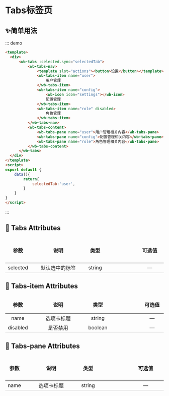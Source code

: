 # Tabs标签页
## :sparkles:简单用法
::: demo
```html
<template>
  <div>
      <wb-tabs :selected.sync="selectedTab">
          <wb-tabs-nav>
              <template slot="actions"><button>设置</button></template>
              <wb-tabs-item name="user">
                  用户管理
              </wb-tabs-item>
              <wb-tabs-item name="config">
                  <wb-icon icon="settings"></wb-icon>
                  配置管理
              </wb-tabs-item>
              <wb-tabs-item name="role" disabled>
                  角色管理
              </wb-tabs-item>
          </wb-tabs-nav>
          <wb-tabs-content>
              <wb-tabs-pane name="user">用户管理相关内容</wb-tabs-pane>
              <wb-tabs-pane name="config">配置管理相关内容</wb-tabs-pane>
              <wb-tabs-pane name="role">角色管理相关内容</wb-tabs-pane>
          </wb-tabs-content>
      </wb-tabs>
  </div>
</template>
<script>
export default {
    data(){
        return{
            selectedTab:'user',
        }
    }
}
</script>

``` 
:::
## 📌 Tabs Attributes
<style>
 td,th{
   border: none!important;
}
tbody{border-bottom: 1px solid #D9D9D9;}

</style>

| 参数  | <div style="width:10em">说明</div>         | 类型    | <div style="width:17em">可选值</div>                      | 默认值 |
| :--: | :--: | :--: | :--: | :--: |
|  selected | 默认选中的标签    | string  |   —  | —      |
## 📌 Tabs-item Attributes
<style>
 td,th{
   border: none!important;
}
tbody{border-bottom: 1px solid #D9D9D9;}

</style>
| 参数  | <div style="width:10em">说明</div>           | 类型    | <div style="width:15.8em">可选值</div>                     | 默认值 |
| :--: | :--: | :--: | :--: | :--: |
|  name | 选项卡标题    | string  |   —  | —      |
|  disabled | 是否禁用    | boolean  |   —  | false      |
## 📌 Tabs-pane Attributes
<style>
 td,th{
   border: none!important;
}
tbody{border-bottom: 1px solid #D9D9D9;}

</style>
| 参数  |  <div style="width:10em">说明</div>       | 类型    |  <div style="width:18.2em">可选值</div>                      | 默认值 |
| :--: | :--: | :--: | :--: | :--: |
|  name | 选项卡标题    | string  |   —  | —      |
